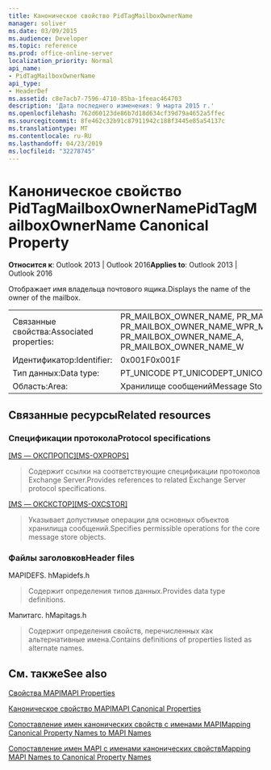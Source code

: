 ```yaml
---
title: Каноническое свойство PidTagMailboxOwnerName
manager: soliver
ms.date: 03/09/2015
ms.audience: Developer
ms.topic: reference
ms.prod: office-online-server
localization_priority: Normal
api_name:
- PidTagMailboxOwnerName
api_type:
- HeaderDef
ms.assetid: c8e7acb7-7596-4710-85ba-1feeac464703
description: 'Дата последнего изменения: 9 марта 2015 г.'
ms.openlocfilehash: 762d60123de86b7d18d634cf39d79a4652a5ffec
ms.sourcegitcommit: 8fe462c32b91c87911942c188f3445e85a54137c
ms.translationtype: MT
ms.contentlocale: ru-RU
ms.lasthandoff: 04/23/2019
ms.locfileid: "32278745"
---
```

# <a name="pidtagmailboxownername-canonical-property"></a><span data-ttu-id="12bf3-103">Каноническое свойство PidTagMailboxOwnerName</span><span class="sxs-lookup"><span data-stu-id="12bf3-103">PidTagMailboxOwnerName Canonical Property</span></span>

  
  
<span data-ttu-id="12bf3-104">**Относится к**: Outlook 2013 | Outlook 2016</span><span class="sxs-lookup"><span data-stu-id="12bf3-104">**Applies to**: Outlook 2013 | Outlook 2016</span></span> 
  
<span data-ttu-id="12bf3-105">Отображает имя владельца почтового ящика.</span><span class="sxs-lookup"><span data-stu-id="12bf3-105">Displays the name of the owner of the mailbox.</span></span>
  
|||
|:-----|:-----|
|<span data-ttu-id="12bf3-106">Связанные свойства:</span><span class="sxs-lookup"><span data-stu-id="12bf3-106">Associated properties:</span></span>  <br/> |<span data-ttu-id="12bf3-107">PR_MAILBOX_OWNER_NAME, PR_MAILBOX_OWNER_NAME_A PR_MAILBOX_OWNER_NAME_W</span><span class="sxs-lookup"><span data-stu-id="12bf3-107">PR_MAILBOX_OWNER_NAME, PR_MAILBOX_OWNER_NAME_A, PR_MAILBOX_OWNER_NAME_W</span></span>  <br/> |
|<span data-ttu-id="12bf3-108">Идентификатор:</span><span class="sxs-lookup"><span data-stu-id="12bf3-108">Identifier:</span></span>  <br/> |<span data-ttu-id="12bf3-109">0x001F</span><span class="sxs-lookup"><span data-stu-id="12bf3-109">0x001F</span></span>  <br/> |
|<span data-ttu-id="12bf3-110">Тип данных:</span><span class="sxs-lookup"><span data-stu-id="12bf3-110">Data type:</span></span>  <br/> |<span data-ttu-id="12bf3-111">PT_UNICODE PT_UNICODE</span><span class="sxs-lookup"><span data-stu-id="12bf3-111">PT_UNICODE, PT_UNICODE</span></span>  <br/> |
|<span data-ttu-id="12bf3-112">Область:</span><span class="sxs-lookup"><span data-stu-id="12bf3-112">Area:</span></span>  <br/> |<span data-ttu-id="12bf3-113">Хранилище сообщений</span><span class="sxs-lookup"><span data-stu-id="12bf3-113">Message Store</span></span>  <br/> |
   
## <a name="related-resources"></a><span data-ttu-id="12bf3-114">Связанные ресурсы</span><span class="sxs-lookup"><span data-stu-id="12bf3-114">Related resources</span></span>

### <a name="protocol-specifications"></a><span data-ttu-id="12bf3-115">Спецификации протокола</span><span class="sxs-lookup"><span data-stu-id="12bf3-115">Protocol specifications</span></span>

<span data-ttu-id="12bf3-116">[[MS — ОКСПРОПС]](https://msdn.microsoft.com/library/f6ab1613-aefe-447d-a49c-18217230b148%28Office.15%29.aspx)</span><span class="sxs-lookup"><span data-stu-id="12bf3-116">[[MS-OXPROPS]](https://msdn.microsoft.com/library/f6ab1613-aefe-447d-a49c-18217230b148%28Office.15%29.aspx)</span></span>
  
> <span data-ttu-id="12bf3-117">Содержит ссылки на соответствующие спецификации протоколов Exchange Server.</span><span class="sxs-lookup"><span data-stu-id="12bf3-117">Provides references to related Exchange Server protocol specifications.</span></span>
    
<span data-ttu-id="12bf3-118">[[MS — ОКСКСТОР]](https://msdn.microsoft.com/library/d42ed1e0-3e77-4264-bd59-7afc583510e2%28Office.15%29.aspx)</span><span class="sxs-lookup"><span data-stu-id="12bf3-118">[[MS-OXCSTOR]](https://msdn.microsoft.com/library/d42ed1e0-3e77-4264-bd59-7afc583510e2%28Office.15%29.aspx)</span></span>
  
> <span data-ttu-id="12bf3-119">Указывает допустимые операции для основных объектов хранилища сообщений.</span><span class="sxs-lookup"><span data-stu-id="12bf3-119">Specifies permissible operations for the core message store objects.</span></span>
    
### <a name="header-files"></a><span data-ttu-id="12bf3-120">Файлы заголовков</span><span class="sxs-lookup"><span data-stu-id="12bf3-120">Header files</span></span>

<span data-ttu-id="12bf3-121">MAPIDEFS. h</span><span class="sxs-lookup"><span data-stu-id="12bf3-121">Mapidefs.h</span></span>
  
> <span data-ttu-id="12bf3-122">Содержит определения типов данных.</span><span class="sxs-lookup"><span data-stu-id="12bf3-122">Provides data type definitions.</span></span>
    
<span data-ttu-id="12bf3-123">Мапитагс. h</span><span class="sxs-lookup"><span data-stu-id="12bf3-123">Mapitags.h</span></span>
  
> <span data-ttu-id="12bf3-124">Содержит определения свойств, перечисленных как альтернативные имена.</span><span class="sxs-lookup"><span data-stu-id="12bf3-124">Contains definitions of properties listed as alternate names.</span></span>
    
## <a name="see-also"></a><span data-ttu-id="12bf3-125">См. также</span><span class="sxs-lookup"><span data-stu-id="12bf3-125">See also</span></span>



[<span data-ttu-id="12bf3-126">Свойства MAPI</span><span class="sxs-lookup"><span data-stu-id="12bf3-126">MAPI Properties</span></span>](mapi-properties.md)
  
[<span data-ttu-id="12bf3-127">Каноническое свойство MAPI</span><span class="sxs-lookup"><span data-stu-id="12bf3-127">MAPI Canonical Properties</span></span>](mapi-canonical-properties.md)
  
[<span data-ttu-id="12bf3-128">Сопоставление имен канонических свойств с именами MAPI</span><span class="sxs-lookup"><span data-stu-id="12bf3-128">Mapping Canonical Property Names to MAPI Names</span></span>](mapping-canonical-property-names-to-mapi-names.md)
  
[<span data-ttu-id="12bf3-129">Сопоставление имен MAPI с именами канонических свойств</span><span class="sxs-lookup"><span data-stu-id="12bf3-129">Mapping MAPI Names to Canonical Property Names</span></span>](mapping-mapi-names-to-canonical-property-names.md)

